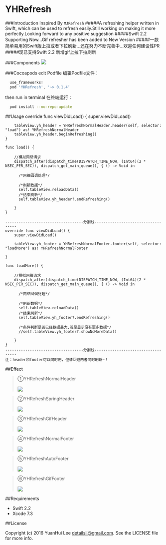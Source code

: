 # YHRefresh

###Introduction 
Inspired By `MJRefresh`
#####A refreshing helper written in Swift, which can be used to refresh easily.Still working on making it more perfectly.Looking forward to any positive suggestion 
#####Swift 2.2 Supporting Now...Gif refresher has been added to New Version
#####一款简单易用的Swift版上拉或者下拉刷新...还在努力不断完善中...欢迎任何建设性PR
#####现已支持Swift 2.2 新增gif上拉下拉刷新

###Components
![](http://ww3.sinaimg.cn/mw1024/9a2346e2gw1f51ztblwehj20j1073gm7.jpg)

###Cocoapods
edit Podfile 编辑Podfile文件： 
``` bash 
  use_frameworks!
  pod 'YHRefresh', '~> 0.1.4’
```
then run in terminal 在终端运行：
``` bash 
  pod install --no-repo-update
```
##Usage
    override func viewDidLoad() {
        super.viewDidLoad()
        
        tableView.yh_header = YHRefreshNormalHeader.header(self, selector: "load") as! YHRefreshNormalHeader
        tableView.yh_header.beginRefreshing()
    }
    
    func load() {
        
        //模拟网络请求
        dispatch_after(dispatch_time(DISPATCH_TIME_NOW, (Int64)(2 * NSEC_PER_SEC)), dispatch_get_main_queue(), { () -> Void in
	
	      /*网络回调处理*/
	    
	      /*刷新数据*/
	      self.tableView.reloadData()
	      /*结束刷新*/
	      self.tableView.yh_header?.endRefreshing()
    
        }
    }
    
    -----------------------------------分割线-----------------------------------
    override func viewDidLoad() {
        super.viewDidLoad()
        
        tableView.yh_footer = YHRefreshNormalFooter.footer(self, selector: "loadMore") as! YHRefreshNormalFooter
        
    }
    
    func loadMore() {
        
        //模拟网络请求
        dispatch_after(dispatch_time(DISPATCH_TIME_NOW, (Int64)(2 * NSEC_PER_SEC)), dispatch_get_main_queue(), { () -> Void in
        
 	      /*网络回调处理*/
 	    
	      /*刷新数据*/
	      self.tableView.reloadData()
	      /*结束刷新*/
	      self.tableView.yh_footer?.endRefreshing()
	    
	      /*条件判断是否已经数据最大,若是显示没有更多数据*/
 	      //self.tableView.yh_footer?.showNoMoreData()

        }
    }
    -----------------------------------分割线-----------------------------------
    注：header和footer可以同时用，但请回避两者同时刷新~！

##Effect
>①YHRefreshNormalHeader<br><br>
![](http://ww2.sinaimg.cn/mw1024/9a2346e2jw1f52us5ae1wg208h0f943j.gif)

>②YHRefreshSpringHeader<br><br>
![](http://ww1.sinaimg.cn/mw1024/9a2346e2gw1f52us2n93ig208i0f7n1e.gif)

>③YHRefreshGifHeader<br><br>
![](http://ww4.sinaimg.cn/mw1024/9a2346e2gw1f4yfcyypjeg208h0fcdmt.gif)

>④YHRefreshNormalFooter<br><br>
![](http://ww2.sinaimg.cn/mw1024/9a2346e2jw1f52wcf4mq6g208i0fajxb.gif)

>⑤YHRefreshAutoFooter<br><br>
![](http://ww4.sinaimg.cn/mw1024/9a2346e2jw1f52wcgn3psg208i0fa0xm.gif)

>⑥YHRefreshGifFooter<br><br>
![](http://ww1.sinaimg.cn/mw1024/9a2346e2gw1f4yfd1c1pag208h0fcjuj.gif)

##Requirements
* Swift 2.2
* Xcode 7.3

##License

Copyright (c) 2016 YuanHui Lee detailsli@gmail.com. See the LICENSE file for more info.

